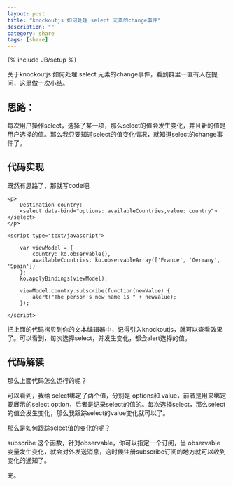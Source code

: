 ```yaml
---
layout: post
title: "knockoutjs 如何处理 select 元素的change事件"
description: ""
category: share
tags: [share]
---
```

{% include JB/setup %}

关于knockoutjs 如何处理 select 元素的change事件，看到群里一直有人在提问，这里做一次小结。

## 思路：

每次用户操作select，选择了某一项，那么select的值会发生变化，并且新的值是用户选择的值。那么我只要知道select的值变化情况，就知道select的change事件了。

## 代码实现

既然有思路了，那就写code吧

	<p>
        Destination country:
        <select data-bind="options: availableCountries,value: country"></select>
    </p>

	<script type="text/javascript">
		
	    var viewModel = {
	        country: ko.observable(),
	        availableCountries: ko.observableArray(['France', 'Germany', 'Spain'])
	    };
	    ko.applyBindings(viewModel);

	    viewModel.country.subscribe(function(newValue) {
	        alert("The person's new name is " + newValue);
	    });

	</script>


把上面的代码拷贝到你的文本编辑器中，记得引入knockoutjs，就可以查看效果了。可以看到，每次选择select，并发生变化，都会alert选择的值。	

## 代码解读

那么上面代码怎么运行的呢？

可以看到，我给 select绑定了两个值，分别是 options和 value，前者是用来绑定要展示的select option，后者是记录select的值的。每次选择select，那么select的值会发生变化，那么我跟踪select的value变化就可以了。

那么是如何跟踪select值的变化的呢？

subscribe 这个函数，针对observable，你可以指定一个订阅，当 observable 变量发生变化，就会对外发送消息，这时候注册subscribe订阅的地方就可以收到变化的通知了。


完。